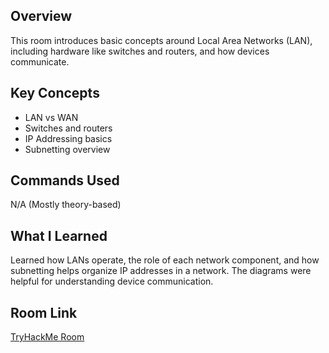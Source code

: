## Overview  
This room introduces basic concepts around Local Area Networks (LAN), including hardware like switches and routers, and how devices communicate.

## Key Concepts  
- LAN vs WAN  
- Switches and routers  
- IP Addressing basics  
- Subnetting overview  

## Commands Used  
N/A (Mostly theory-based)

## What I Learned  
Learned how LANs operate, the role of each network component, and how subnetting helps organize IP addresses in a network. The diagrams were helpful for understanding device communication.

## Room Link  
[TryHackMe Room](https://tryhackme.com/room/intro-to-lan)
